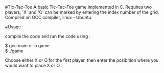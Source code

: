 #Tic-Tac-Toe
A basic Tic-Tac-Toe game implemented in C. Requires two players, 'X' and 'O' can be marked by entering the index number of the grid. Compiled on GCC compiler, linux - Ubuntu.

#Usage

compile the code  and run the code using :

$ gcc main.c -o game                                                            
$ ./game

Choose either X or O for the first player, then enter the posibition where you would want to place X or O. 
